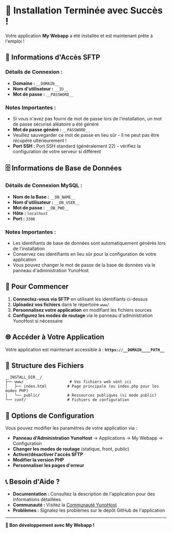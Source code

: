 # 🎉 Installation Terminée avec Succès !

Votre application **My Webapp** a été installée et est maintenant prête à l'emploi !

## 🔑 **Informations d'Accès SFTP**

### **Détails de Connexion :**
- **Domaine :** `__DOMAIN__`
- **Nom d'utilisateur :** `__ID__`
- **Mot de passe :** `__PASSWORD__`

### **Notes Importantes :**
- Si vous n'avez pas fourni de mot de passe lors de l'installation, un mot de passe sécurisé aléatoire a été généré
- **Mot de passe généré :** `__PASSWORD__`
- Veuillez sauvegarder ce mot de passe en lieu sûr - il ne peut pas être récupéré ultérieurement !
- **Port SSH :** Port SSH standard (généralement 22) - vérifiez la configuration de votre serveur si différent

## 🗄️ **Informations de Base de Données**

### **Détails de Connexion MySQL :**
- **Nom de la Base :** `__DB_NAME__`
- **Nom d'utilisateur :** `__DB_USER__`
- **Mot de passe :** `__DB_PWD__`
- **Hôte :** `localhost`
- **Port :** `3306`

### **Notes Importantes :**
- Les identifiants de base de données sont automatiquement générés lors de l'installation
- Conservez ces identifiants en lieu sûr pour la configuration de votre application
- Vous pouvez changer le mot de passe de la base de données via le panneau d'administration YunoHost

## 🚀 **Pour Commencer**

1. **Connectez-vous via SFTP** en utilisant les identifiants ci-dessus
2. **Uploadez vos fichiers** dans le répertoire `www/`
3. **Personnalisez votre application** en modifiant les fichiers sources
4. **Configurez les modes de routage** via le panneau d'administration YunoHost si nécessaire

## 🌐 **Accéder à Votre Application**

Votre application est maintenant accessible à :
**`https://__DOMAIN____PATH__`**

## 📁 **Structure des Fichiers**

```
__INSTALL_DIR__/
├── www/                    # Vos fichiers web vont ici
│   ├── index.html         # Page principale (ou index.php pour les modes PHP)
│   └── public/            # Ressources publiques (si mode public)
└── conf/                  # Fichiers de configuration
```

## 🔧 **Options de Configuration**

Vous pouvez modifier les paramètres de votre application via :
- **Panneau d'Administration YunoHost** → Applications → My Webapp → Configuration
- **Changer les modes de routage** (statique, front, public)
- **Activer/désactiver l'accès SFTP**
- **Modifier la version PHP**
- **Personnaliser les pages d'erreur**

## 📞 **Besoin d'Aide ?**

- **Documentation :** Consultez la description de l'application pour des informations détaillées
- **Communauté :** Visitez la [Communauté YunoHost](https://forum.yunohost.org/)
- **Problèmes :** Signalez les problèmes sur le dépôt GitHub de l'application

---

**🎯 Bon développement avec My Webapp !**
